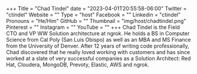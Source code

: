 +++
Title = "Chad Tindel"
date = "2023-04-01T20:55:58-06:00"
Twitter = "ctindel"
Website = ""
Type = "host"
Facebook = ""
Linkedin = "ctindel"
Pronouns = "He/Him"
GitHub = ""
Thumbnail = "img/host/chadtindel.png"
Pinterest = ""
Instagram = ""
YouTube = ""
+++
Chad Tindel is the Field CTO and VP WW Solution architecture at ngrok.  He
holds a BS in Computer Science from Cal Poly (San Luis Obispo) as well as an
MBA and MS Finance from the University of Denver.  After 12 years of writing
code professionally, Chad discovered that he really loved working with
customers and has since worked at a slate of very successful companies as a
Solution Architect: Red Hat, Cloudera, MongoDB, Prevoty, Elastic, AWS and ngrok.

